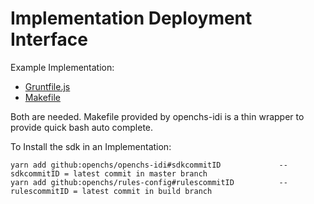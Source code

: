 # Implementation Deployment Interface

Example Implementation:

* [Gruntfile.js](https://github.com/OpenCHS/ihmp/blob/master/Gruntfile.js)
* [Makefile](https://github.com/OpenCHS/ihmp/blob/master/Makefile)

Both are needed. Makefile provided by openchs-idi is a thin wrapper to provide quick bash auto complete.

To Install the sdk in an Implementation:
```
yarn add github:openchs/openchs-idi#sdkcommitID             -- sdkcommitID = latest commit in master branch
yarn add github:openchs/rules-config#rulescommitID          -- rulescommitID = latest commit in build branch
```
